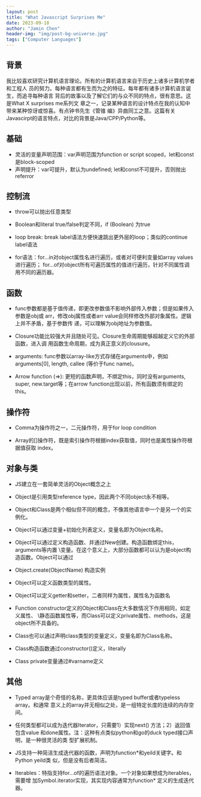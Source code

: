 ```yaml
---
layout: post
title: "What Javascript Surprises Me"
date: 2023-09-18
author: "Jamin Chen"
header-img: "img/post-bg-universe.jpg"
tags: ["Computer Languages"]
---
```


## 背景

我比较喜欢研究计算机语言理论。所有的计算机语言来自于历史上诸多计算机学者和工程人
员的努力。每种语言都有生而为之的特征。每年都有诸多计算机语言诞生，而追寻每种语言
背后的故事以及了解它们的与众不同的特点，很有意思。这是What X surprises me系列文
章之一，记录某种语言的设计特点在我的认知中带来某种惊讶或惊喜。有点钟书先生《管锥
编》异曲同工之意。这篇有关Javascirpt的语言特点，对比的背景是Java/CPP/Python等。

## 基础

*   灵活的变量声明范围：var声明范围为function or script scoped，let和const是block-scoped
*   声明提升：var可提升，默认为undefined; let和const不可提升，否则抛出referror

## 控制流

*   throw可以抛出任意类型

*   Boolean和literal true/false判定不同，if (Boolean) 为true

*   loop break: break label语法方便快速跳出更外层的loop；类似的continue label语法

*   for语法：for...in对object属性名进行遍历，或者对可便利变量如array values进行遍历；
    for...of对object所有可遍历属性的值进行遍历，针对不同属性调用不同的遍历器。

## 函数

*   func参数都是基于值传递，即更改参数值不影响外部传入参数；但是如果传入参数是obj或
    arr，修改obj属性或者arr value会同样修改外部对象属性。逻辑上并不矛盾，基于参数传
    递，可以理解为obj地址为参数值。

*   Closure功能比较强大并且随处可见。Closure生命周期能够超越定义它的外部函数，进入调
    用函数生命周期，成为真正意义的clousure。

*   arguments: func参数以array-like方式存储在arguments中，例如arguments\[0], length,
    callee (等价于func name)。

*   Arrow function (=>): 更短的函数声明，不绑定this，同时没有arguments, super,
    new.target等；在arrow function出现以前，所有函数须有绑定的this。

## 操作符

*   Comma为操作符之一，二元操作符，用于for loop condition

*   Array的\[]操作符，既是索引操作符根据index获取值，同时也是属性操作符根据值获取
    index。

## 对象与类

*   JS建立在一套简单灵活的Object概念之上

*   Object是引用类型reference type，因此两个不同object永不相等。

*   Object和Class是两个相似但不同的概念，不像其他语言中一个是另一个的实例化。

*   Object可以通过变量+初始化列表定义，变量名即为Object名称。

*   Object可以通过定义构造函数、并通过New创建。构造函数绑定this，arguments等内置
    \变量。在这个意义上，大部分函数都可以认为是object构造函数。Object可以通过

*   Object.create(ObjectName) 构造实例

*   Object可以定义函数类型的属性。

*   Object可以定义getter和setter，二者同样为属性，属性名为函数名

*   Function constructor定义的Object和Class在大多数情况下作用相同，如定义属性、
    \静态函数属性等，而Class可以定义private属性、methods，这是object所不具备的。

*   Class也可以通过声明class类型的变量定义，变量名即为Class名称。

*   Class构造函数通过constructor()定义，literally

*   Class private变量通过#varname定义

## 其他

*   Typed array是个奇怪的名称，更具体应该是typed buffer或者typeless array。和通常
    意义上的array并无相似之处，是一组特定长度的连续的内存空间。

*   任何类型都可以成为迭代器Iterator，只需要1）实现next() 方法；2）返回值包含value
    和done属性。注：这种有点类似python和go的duck typed接口声明，是一种很灵活的类
    型扩展机制。

*   JS支持一种简洁生成迭代器的函数，声明为function\*和yeild关键字。和Python yeild类
    似，但是没有后者简洁。

*   Iterables：特指支持for...of的遍历语法对象。一个对象如果想成为iterables，需要增
    加Symbol.iterator实现，其实现内容通常为function\* 定义的生成迭代器。
